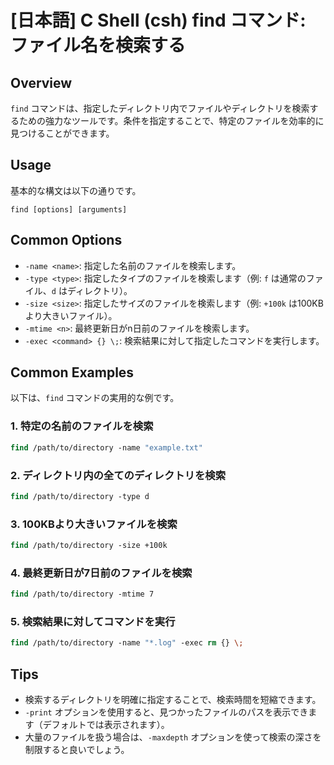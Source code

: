 # [日本語] C Shell (csh) find コマンド: ファイル名を検索する

## Overview
`find` コマンドは、指定したディレクトリ内でファイルやディレクトリを検索するための強力なツールです。条件を指定することで、特定のファイルを効率的に見つけることができます。

## Usage
基本的な構文は以下の通りです。

```
find [options] [arguments]
```

## Common Options
- `-name <name>`: 指定した名前のファイルを検索します。
- `-type <type>`: 指定したタイプのファイルを検索します（例: `f` は通常のファイル、`d` はディレクトリ）。
- `-size <size>`: 指定したサイズのファイルを検索します（例: `+100k` は100KBより大きいファイル）。
- `-mtime <n>`: 最終更新日がn日前のファイルを検索します。
- `-exec <command> {} \;`: 検索結果に対して指定したコマンドを実行します。

## Common Examples
以下は、`find` コマンドの実用的な例です。

### 1. 特定の名前のファイルを検索
```csh
find /path/to/directory -name "example.txt"
```

### 2. ディレクトリ内の全てのディレクトリを検索
```csh
find /path/to/directory -type d
```

### 3. 100KBより大きいファイルを検索
```csh
find /path/to/directory -size +100k
```

### 4. 最終更新日が7日前のファイルを検索
```csh
find /path/to/directory -mtime 7
```

### 5. 検索結果に対してコマンドを実行
```csh
find /path/to/directory -name "*.log" -exec rm {} \;
```

## Tips
- 検索するディレクトリを明確に指定することで、検索時間を短縮できます。
- `-print` オプションを使用すると、見つかったファイルのパスを表示できます（デフォルトでは表示されます）。
- 大量のファイルを扱う場合は、`-maxdepth` オプションを使って検索の深さを制限すると良いでしょう。